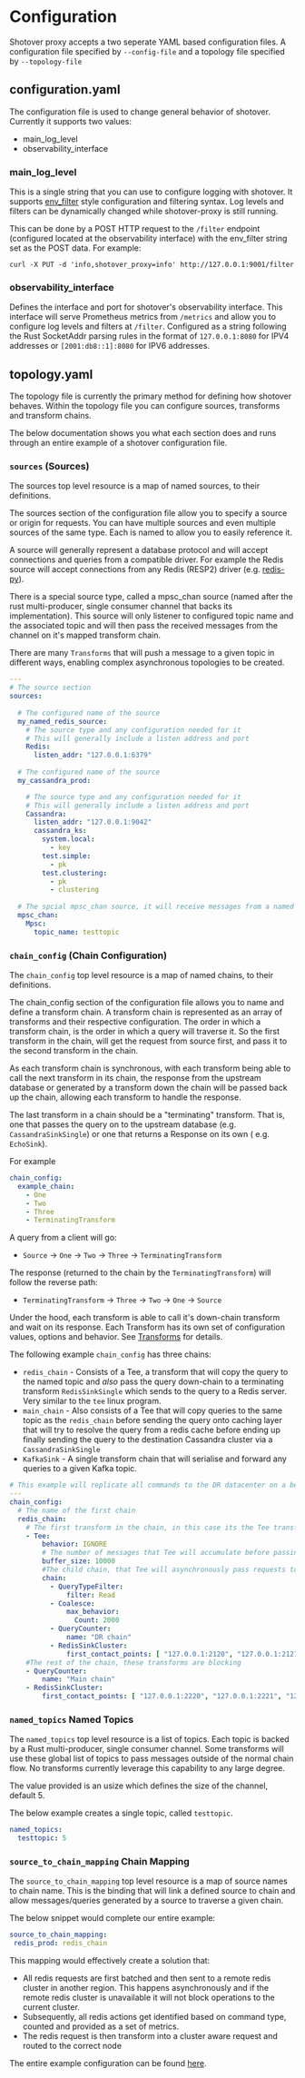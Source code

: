 # Configuration

Shotover proxy accepts a two seperate YAML based configuration files. A configuration file specified by `--config-file` 
and a topology file specified by `--topology-file`

## configuration.yaml

The configuration file is used to change general behavior of shotover. Currently it supports two values:

* main_log_level
* observability_interface

### main_log_level

This is a single string that you can use to configure logging with shotover. It supports [env_filter](https://docs.rs/env_logger/0.7.1/env_logger/) style configuration and filtering syntax. Log levels and filters can be dynamically changed while shotover-proxy is still running.

This can be done by a POST HTTP request to the `/filter` endpoint (configured located at the observability interface) with the env_filter string set as the POST data. For example:

```shell
curl -X PUT -d 'info,shotover_proxy=info' http://127.0.0.1:9001/filter
```

### observability_interface

Defines the interface and port for shotover's observability interface. This interface will serve Prometheus metrics from `/metrics` and allow you to configure log levels and filters at `/filter`. Configured as a string following the Rust SocketAddr parsing rules in the format of `127.0.0.1:8080` for IPV4 addresses or `[2001:db8::1]:8080` for IPV6 addresses.

## topology.yaml

The topology file is currently the primary method for defining how shotover behaves. Within the topology file you can configure sources, transforms and transform chains.

The below documentation shows you what each section does and runs through an entire example of a shotover configuration file.

### `sources` (Sources)

The sources top level resource is a map of named sources, to their definitions.

The sources section of the configuration file allow you to specify a source or origin for requests. You can have multiple sources and even multiple sources of the same type. Each is named to allow you to easily reference it.

A source will generally represent a database protocol and will accept connections and queries from a compatible driver. For example the Redis source will accept connections from any Redis (RESP2) driver (e.g. [redis-py](https://github.com/andymccurdy/redis-py)).

There is a special source type, called a mpsc_chan source (named after the rust multi-producer, single consumer channel that backs its implementation). This source will only listener to configured topic name and the associated topic and will then pass the received messages from the channel on it's mapped transform chain.

There are many `Transforms` that will push a message to a given topic in different ways, enabling complex asynchronous topologies to be created.

```yaml
---
# The source section
sources:
  
  # The configured name of the source
  my_named_redis_source:
    # The source type and any configuration needed for it
    # This will generally include a listen address and port
    Redis:
      listen_addr: "127.0.0.1:6379"
  
  # The configured name of the source
  my_cassandra_prod:

    # The source type and any configuration needed for it
    # This will generally include a listen address and port
    Cassandra:
      listen_addr: "127.0.0.1:9042"
      cassandra_ks:
        system.local:
          - key
        test.simple:
          - pk
        test.clustering:
          - pk
          - clustering
  
  # The spcial mpsc_chan source, it will receive messages from a named topic
  mpsc_chan:
    Mpsc:
      topic_name: testtopic
```

### `chain_config` (Chain Configuration)

The `chain_config` top level resource is a map of named chains, to their definitions.

The chain_config section of the configuration file allows you to name and define a transform chain. A transform chain is represented as an array of transforms and their respective configuration. The order in which a transform chain, is the order in which a query will traverse it. So the first transform in the chain, will get the request from source first, and pass it to the second transform in the chain.

As each transform chain is synchronous, with each transform being able to call the next transform in its chain, the response from the upstream database or generated by a transform down the chain will be passed back up the chain, allowing each transform to handle the response.

The last transform in a chain should be a "terminating" transform. That is, one that passes the query on to the upstream database (e.g. `CassandraSinkSingle`) or one that returns a Response on its own ( e.g. `EchoSink`).

For example

```yaml
chain_config:
  example_chain:
    - One
    - Two
    - Three
    - TerminatingTransform
```

A query from a client will go:

* `Source` -> `One` -> `Two` -> `Three` -> `TerminatingTransform`

The response (returned to the chain by the `TerminatingTransform`) will follow the reverse path:

* `TerminatingTransform` -> `Three` -> `Two` -> `One` -> `Source`

Under the hood, each transform is able to call it's down-chain transform and wait on its response. Each Transform has its own set of configuration values, options and behavior. See [Transforms](../transforms/transforms.md) for details.

The following example `chain_config` has three chains:

* `redis_chain` - Consists of a Tee, a transform that will copy the query to the named topic and *also* pass the query down-chain to a terminating transform `RedisSinkSingle` which sends to the query to a Redis server. Very similar to the `tee` linux program.
* `main_chain` - Also consists of a Tee that will copy queries to the same topic as the `redis_chain` before sending the query onto caching layer that will try to resolve the query from a redis cache before ending up finally sending the query to the destination Cassandra cluster via a `CassandraSinkSingle`
* `KafkaSink` - A single transform chain that will serialise and forward any queries to a given Kafka topic.

```yaml
# This example will replicate all commands to the DR datacenter on a best effort basis
---
chain_config:
  # The name of the first chain
  redis_chain:
    # The first transform in the chain, in this case its the Tee transform
    - Tee:
        behavior: IGNORE
        # The number of messages that Tee will accumulate before passing to the sub chain
        buffer_size: 10000
        #The child chain, that Tee will asynchronously pass requests to
        chain:
          - QueryTypeFilter:
              filter: Read
          - Coalesce:
              max_behavior:
                Count: 2000
          - QueryCounter:
              name: "DR chain"
          - RedisSinkCluster:
              first_contact_points: [ "127.0.0.1:2120", "127.0.0.1:2121", "127.0.0.1:2122", "127.0.0.1:2123", "127.0.0.1:2124", "127.0.0.1:2125" ]
    #The rest of the chain, these transforms are blocking
    - QueryCounter:
        name: "Main chain"
    - RedisSinkCluster:
        first_contact_points: [ "127.0.0.1:2220", "127.0.0.1:2221", "127.0.0.1:2222", "127.0.0.1:2223", "127.0.0.1:2224", "127.0.0.1:2225" ]
```

### `named_topics` Named Topics

The `named_topics` top level resource is a list of topics. Each topic is backed by a Rust multi-producer, single consumer channel. Some transforms will use these global list of topics to pass messages outside of the normal chain flow. No transforms currently leverage this capability to any large degree.

The value provided is an usize which defines the size of the channel, default 5.

The below example creates a single topic, called `testtopic`.

```yaml
named_topics:
  testtopic: 5
```

### `source_to_chain_mapping` Chain Mapping

The `source_to_chain_mapping` top level resource is a map of source names to chain name. This is the binding that will link a defined source to chain and allow messages/queries generated by a source to traverse a given chain.

The below snippet would complete our entire example:

```yaml
source_to_chain_mapping:
 redis_prod: redis_chain
```

This mapping would effectively create a solution that:

* All redis requests are first batched and then sent to a remote redis cluster in another region. This happens asynchronously and if the remote redis cluster is unavailable it will not block operations to the current cluster.
* Subsequently, all redis actions get identified based on command type, counted and provided as a set of metrics.
* The redis request is then transform into a cluster aware request and routed to the correct node

The entire example configuration can be found [here](/examples/redis-cluster-dr/topology.yaml).
